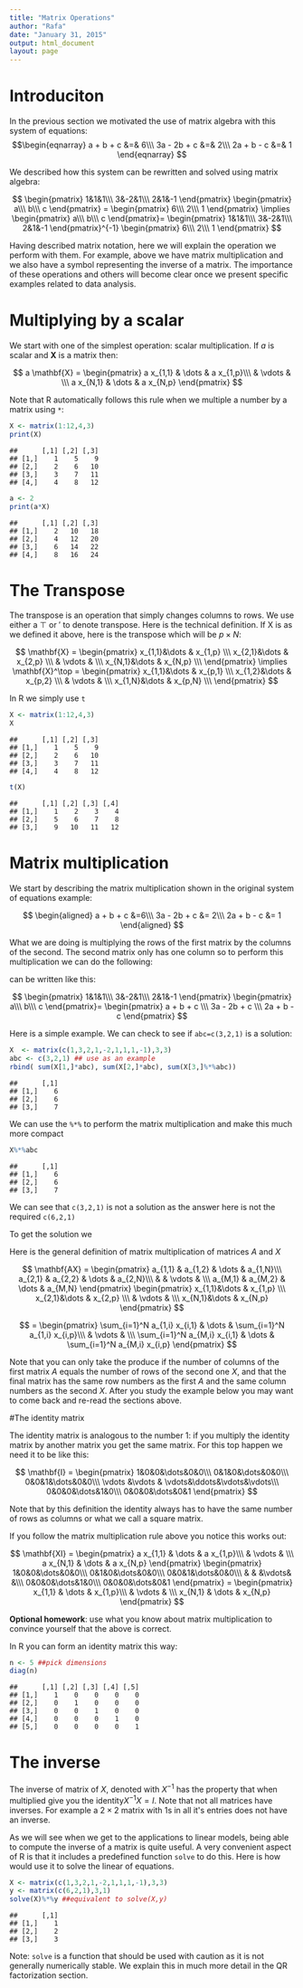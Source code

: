 ```yaml
---
title: "Matrix Operations"
author: "Rafa"
date: "January 31, 2015"
output: html_document
layout: page
---
```




# Introduciton

In the previous section we motivated the use of matrix algebra with this system of equations:
$$\begin{eqnarray}
a + b + c &=& 6\\\
3a - 2b + c &=& 2\\\
2a + b  - c &=& 1
\end{eqnarray}
$$

We described how this system can be rewritten and solved using matrix algebra:

$$
\begin{pmatrix}
1&1&1\\\
3&-2&1\\\
2&1&-1
\end{pmatrix}
\begin{pmatrix}
a\\\
b\\\
c
\end{pmatrix} =
\begin{pmatrix}
6\\\
2\\\
1
\end{pmatrix}
\implies
\begin{pmatrix}
a\\\
b\\\
c
\end{pmatrix}=
\begin{pmatrix}
1&1&1\\\
3&-2&1\\\
2&1&-1
\end{pmatrix}^{-1}
\begin{pmatrix}
6\\\
2\\\
1
\end{pmatrix}
$$

Having described matrix notation, here we will explain the operation we perform with them. For example, above we have matrix multiplication and we also have a symbol representing the inverse of a matrix. The importance of these operations and others will become clear once we present specific examples related to data analysis.
 

# Multiplying by a scalar

We start with one of the simplest operation: scalar multiplication. If $a$ is scalar and $\mathbf{X}$ is a matrix then:

$$
a \mathbf{X} = 
\begin{pmatrix}
  a x_{1,1} & \dots & a x_{1,p}\\\
  & \vdots & \\\
  a x_{N,1} & \dots & a  x_{N,p}
\end{pmatrix}
$$

Note that R automatically follows this rule when we multiple a number by a matrix using `*`:


```r
X <- matrix(1:12,4,3)
print(X)
```

```
##      [,1] [,2] [,3]
## [1,]    1    5    9
## [2,]    2    6   10
## [3,]    3    7   11
## [4,]    4    8   12
```

```r
a <- 2
print(a*X)
```

```
##      [,1] [,2] [,3]
## [1,]    2   10   18
## [2,]    4   12   20
## [3,]    6   14   22
## [4,]    8   16   24
```


# The Transpose

The transpose is an operation that simply changes columns to rows. We use either a $\top$ or $'$ to denote transpose.  Here is the technical definition. If X is as we defined it above, here is the transpose which will be $p\times N$:


$$
\mathbf{X} = \begin{pmatrix}
  x_{1,1}&\dots & x_{1,p} \\\
  x_{2,1}&\dots & x_{2,p} \\\
   & \vdots & \\\
  x_{N,1}&\dots & x_{N,p} \\\
  \end{pmatrix} \implies
\mathbf{X}^\top = \begin{pmatrix}
  x_{1,1}&\dots & x_{p,1} \\\
  x_{1,2}&\dots & x_{p,2} \\\
   & \vdots & \\\
  x_{1,N}&\dots & x_{p,N} \\\
  \end{pmatrix}
$$

In R we simply use `t`

```r
X <- matrix(1:12,4,3)
X
```

```
##      [,1] [,2] [,3]
## [1,]    1    5    9
## [2,]    2    6   10
## [3,]    3    7   11
## [4,]    4    8   12
```

```r
t(X)
```

```
##      [,1] [,2] [,3] [,4]
## [1,]    1    2    3    4
## [2,]    5    6    7    8
## [3,]    9   10   11   12
```

# Matrix multiplication

We start by describing the matrix multiplication shown in the original system of equations example:

$$
\begin{aligned}
a + b + c &=6\\\
3a - 2b + c &= 2\\\
2a + b  - c &= 1
\end{aligned}
$$

What we are doing is multiplying the rows of the first matrix by the columns of the second. The second matrix only has one column so to perform this multiplication we can do the following:

can be written like this:

$$
\begin{pmatrix}
1&1&1\\\
3&-2&1\\\
2&1&-1
\end{pmatrix}
\begin{pmatrix}
a\\\
b\\\
c
\end{pmatrix}=
\begin{pmatrix}
a + b + c \\\
3a - 2b + c \\\
2a + b  - c 
\end{pmatrix}
$$

Here is a simple example. We can check to see if `abc=c(3,2,1)` is a solution:

```r
X  <- matrix(c(1,3,2,1,-2,1,1,1,-1),3,3)
abc <- c(3,2,1) ## use as an example
rbind( sum(X[1,]*abc), sum(X[2,]*abc), sum(X[3,]%*%abc))
```

```
##      [,1]
## [1,]    6
## [2,]    6
## [3,]    7
```
We can use the `%*%` to perform the matrix multiplication and make this much more compact


```r
X%*%abc
```

```
##      [,1]
## [1,]    6
## [2,]    6
## [3,]    7
```


We can see that `c(3,2,1)` is not a solution as the answer here is not the required `c(6,2,1)`

To get the solution we 

Here is the general definition of matrix multiplication of matrices $A$ and $X$

$$
\mathbf{AX} = \begin{pmatrix}
  a_{1,1} & a_{1,2} & \dots & a_{1,N}\\\
  a_{2,1} & a_{2,2} & \dots & a_{2,N}\\\
  & & \vdots & \\\
  a_{M,1} & a_{M,2} & \dots & a_{M,N}
\end{pmatrix}
\begin{pmatrix}
  x_{1,1}&\dots & x_{1,p} \\\
  x_{2,1}&\dots & x_{2,p} \\\
   & \vdots & \\\
  x_{N,1}&\dots & x_{N,p} 
  \end{pmatrix}
$$
  
$$  = \begin{pmatrix}
  \sum_{i=1}^N a_{1,i} x_{i,1} & \dots & \sum_{i=1}^N a_{1,i} x_{i,p}\\\
  & \vdots & \\\
  \sum_{i=1}^N a_{M,i} x_{i,1} & \dots & \sum_{i=1}^N a_{M,i} x_{i,p}
\end{pmatrix}
$$

Note that you can only take the produce if the number of columns of the first matrix $A$ equals the number of rows of the second one $X$, and that the final matrix has the same row numbers as the first $A$ and the same column numbers as the second $X$. 
After you study the example below you may want to come back and re-read the sections above.

#The identity matrix

The identity matrix is analogous to the number 1: if you multiply the identity matrix by another matrix you get the same matrix. For this top happen we need it to be like this:

$$
\mathbf{I} = \begin{pmatrix}
1&0&0&\dots&0&0\\\
0&1&0&\dots&0&0\\\
0&0&1&\dots&0&0\\\
\vdots &\vdots & \vdots&\ddots&\vdots&\vdots\\\
0&0&0&\dots&1&0\\\
0&0&0&\dots&0&1
\end{pmatrix}
$$

Note that by this definition the identity always has to have the same number of rows as columns or what we call a square matrix.

If you follow the matrix multiplication rule above you notice this works out:

$$
\mathbf{XI} = 
\begin{pmatrix}
  a x_{1,1} & \dots & a x_{1,p}\\\
  & \vdots & \\\
  a x_{N,1} & \dots & a  x_{N,p}
\end{pmatrix}
\begin{pmatrix}
1&0&0&\dots&0&0\\\
0&1&0&\dots&0&0\\\
0&0&1&\dots&0&0\\\
 & & &\vdots& &\\\
0&0&0&\dots&1&0\\\
0&0&0&\dots&0&1
\end{pmatrix} = 
\begin{pmatrix}
   x_{1,1} & \dots &  x_{1,p}\\\
  & \vdots & \\\
   x_{N,1} & \dots & x_{N,p}
\end{pmatrix}
$$


<b> Optional homework</b>: use what you know about matrix multiplication to convince yourself that the above is correct.

In R you can form an identity matrix this way:

```r
n <- 5 ##pick dimensions
diag(n)
```

```
##      [,1] [,2] [,3] [,4] [,5]
## [1,]    1    0    0    0    0
## [2,]    0    1    0    0    0
## [3,]    0    0    1    0    0
## [4,]    0    0    0    1    0
## [5,]    0    0    0    0    1
```

# The inverse

The inverse of matrix of $X$, denoted with $X^{-1}$ has the property that when multiplied give you the identity$X^{-1}X=I$. Note that not all matrices have inverses. For example a $2\times 2$ matrix with 1s in all it's entries does not have an inverse. 

As we will see when we get to the applications to linear models, being able to compute the inverse of a matrix is quite useful. A very convenient aspect of R is that it includes a predefined function `solve` to do this. Here is how would use it to solve the linear of equations.


```r
X <- matrix(c(1,3,2,1,-2,1,1,1,-1),3,3)
y <- matrix(c(6,2,1),3,1)
solve(X)%*%y ##equivalent to solve(X,y)
```

```
##      [,1]
## [1,]    1
## [2,]    2
## [3,]    3
```


Note: `solve` is a function that should be used with caution as it is not generally numerically stable. We explain this in much more detail in the QR factorization section. 
